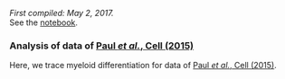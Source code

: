 *First compiled: May 2, 2017.*   
See the [notebook](https://nbviewer.jupyter.org/github/theislab/scanpy_usage/blob/master/170501_moignard15/moignard15.ipynb).

### Analysis of data of [Paul *et al.*, Cell (2015)](http://doi.org/10.1016/j.cell.2015.11.013)

Here, we trace myeloid differentiation for data of [Paul *et al.*, Cell (2015)](http://doi.org/10.1016/j.cell.2015.11.013).
